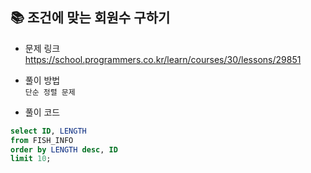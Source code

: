 ## 📚 조건에 맞는 회원수 구하기
- 문제 링크
  <br /> https://school.programmers.co.kr/learn/courses/30/lessons/29851
  
- 풀이 방법
  <br /> `단순 정렬 문제`
  
- 풀이 코드
```sql
select ID, LENGTH
from FISH_INFO
order by LENGTH desc, ID
limit 10;
``` 
